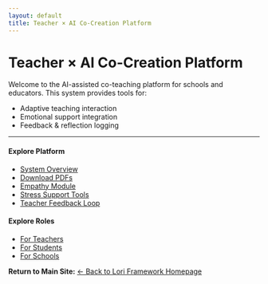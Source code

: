 ```yaml
---
layout: default
title: Teacher × AI Co-Creation Platform
---
```


# Teacher × AI Co-Creation Platform

Welcome to the AI-assisted co-teaching platform for schools and educators.
This system provides tools for:

- Adaptive teaching interaction
- Emotional support integration
- Feedback & reflection logging

---

#### Explore Platform
- [System Overview](./README.md)
- [Download PDFs](./docs/)
- [Empathy Module](./empathy-module/)
- [Stress Support Tools](./stress-support/)
- [Teacher Feedback Loop](./teacher-feedback-loop/)

#### Explore Roles
- [For Teachers](./roles/teacher.md)
- [For Students](./roles/student.md)
- [For Schools](./roles/school.md)



**Return to Main Site:**
[← Back to Lori Framework Homepage](https://frameworklori.github.io/lori-framework-site/)

